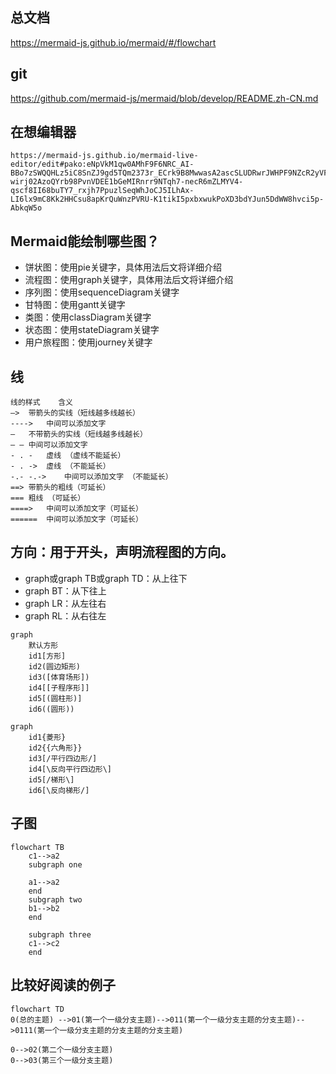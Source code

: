 ## 总文档
https://mermaid-js.github.io/mermaid/#/flowchart

## git 
https://github.com/mermaid-js/mermaid/blob/develop/README.zh-CN.md

## 在想编辑器
```
https://mermaid-js.github.io/mermaid-live-editor/edit#pako:eNpVkM1qw0AMhF9F6NRC_AI-BBo7zSWQQHLz5iC8SnZJ9gd5TQm2373r_ECrk9B8MwwasA2ascSLUDRwrJWHPF9NZcR2yVF3gqJYjhtO4ILn-wirj02AzoQYrb98PvnVDEE1bGeMIRnrr9NTqh7-necR6mZLMYV4-qscf8II68buTY7_rxjh7PpuzlSeqWhJoCJ5ILhAx-LI6lx9mC8Kk2HHCsu8apKrQuWnzPVRU-K1tikI5pxbxwukPoXD3bdYJun5DdWW8hvci5p-AbkqW5o
```
## Mermaid能绘制哪些图？
- 饼状图：使用pie关键字，具体用法后文将详细介绍
- 流程图：使用graph关键字，具体用法后文将详细介绍
- 序列图：使用sequenceDiagram关键字
- 甘特图：使用gantt关键字
- 类图：使用classDiagram关键字
- 状态图：使用stateDiagram关键字
- 用户旅程图：使用journey关键字

## 线
```
线的样式	含义
–>	带箭头的实线（短线越多线越长）
---->	中间可以添加文字
—	不带箭头的实线（短线越多线越长）
— —	中间可以添加文字
- . -	虚线 （虚线不能延长）
- . ->	虚线 （不能延长）
-.- -.->	中间可以添加文字 （不能延长）
==>	带箭头的粗线（可延长）
===	粗线 （可延长）
====>	中间可以添加文字（可延长）
======	中间可以添加文字（可延长）
```
## 方向：用于开头，声明流程图的方向。
- graph或graph TB或graph TD：从上往下
- graph BT：从下往上
- graph LR：从左往右
- graph RL：从右往左

```mermaid
graph
    默认方形
    id1[方形]
    id2(圆边矩形)
    id3([体育场形])
    id4[[子程序形]]
    id5[(圆柱形)]
    id6((圆形))
```

```mermaid
graph
	id1{菱形}
	id2{{六角形}}
	id3[/平行四边形/]
	id4[\反向平行四边形\]
	id5[/梯形\]
	id6[\反向梯形/]
```

## 子图
```mermaid
flowchart TB
    c1-->a2
    subgraph one

    a1-->a2
    end
    subgraph two
    b1-->b2
    end

    subgraph three
    c1-->c2
    end
```

## 比较好阅读的例子
```mermaid
flowchart TD
0(总的主题) -->01(第一个一级分支主题)-->011(第一个一级分支主题的分支主题)-->0111(第一个一级分支主题的分支主题的分支主题)

0-->02(第二个一级分支主题)
0-->03(第三个一级分支主题)
```